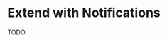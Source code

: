 # Extend with Notifications

<!--
https://github.com/knocklabs/in-app-notifications-example-nextjs
-->

TODO
